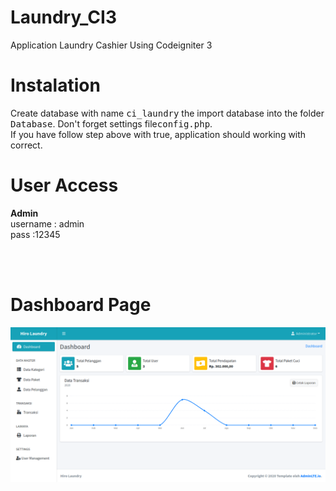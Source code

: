 
# Laundry_CI3
Application Laundry Cashier Using Codeigniter 3

# Instalation
Create database with name <kbd>ci_laundry</kbd> the import database into the folder <kbd>Database</kbd>. Don't forget settings file<kbd>config.php</kbd>. <br>
If you have follow step above with true, application should working with correct. 

# User Access
  <b>Admin</b> <br>
  username : admin <br>
  pass     :12345

<br><br>
# Dashboard Page
<img src="image/dashboard1.png">





